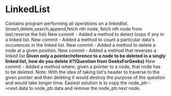 # LinkedList
Contains program performing all operations on a linkedlist.(insert,delete,search,append,fetch nth node, fetch nth node from last,reverse the list)
New commit - Added a method to detect loops if any in a linked list.
New commit - Added a method to count a particular data's occurences in the linked list. 
New commit - Added a method to delete a node at a given position.
New commit - Added a method that reverses a linked list
**Given only a pointer/reference to a node to be deleted in a singly linked list, how do you delete it?(Question from GeeksForGeeks)**
New commit - Added a method where, given a pointer to a node, that node has to be deleted. Note: With the idea of taking list's header to traverse to the given pointer and then deleting it would destroy the purpose of the question and would take longer time. Easiest solution is to copy the node_ptr-->next.data to node_ptr.data and remove the node_ptr.next node.

